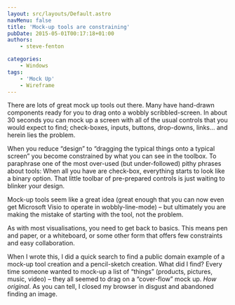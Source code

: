 ```yaml
---
layout: src/layouts/Default.astro
navMenu: false
title: 'Mock-up tools are constraining'
pubDate: 2015-05-01T00:17:18+01:00
authors:
    - steve-fenton

categories:
    - Windows
tags:
    - 'Mock Up'
    - Wireframe
---
```


There are lots of great mock up tools out there. Many have hand-drawn components ready for you to drag onto a wobbly scribbled-screen. In about 30 seconds you can mock up a screen with all of the usual controls that you would expect to find; check-boxes, inputs, buttons, drop-downs, links… and herein lies the problem.

When you reduce “design” to “dragging the typical things onto a typical screen” you become constrained by what you can see in the toolbox. To paraphrase one of the most over-used (but under-followed) pithy phrases about tools: When all you have are check-box, everything starts to look like a binary option. That little toolbar of pre-prepared controls is just waiting to blinker your design.

Mock-up tools seem like a great idea (great enough that you can now even get Microsoft Visio to operate in wobbly-line-mode) – but ultimately you are making the mistake of starting with the tool, not the problem.

As with most visualisations, you need to get back to basics. This means pen and paper, or a whiteboard, or some other form that offers few constraints and easy collaboration.

When I wrote this, I did a quick search to find a public domain example of a mock-up tool creation and a pencil-sketch creation. What did I find? Every time someone wanted to mock-up a list of “things” (products, pictures, music, video) – they all seemed to drag on a “cover-flow” mock up. *How original*. As you can tell, I closed my browser in disgust and abandoned finding an image.